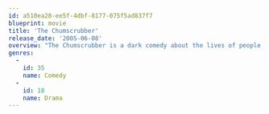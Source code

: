 ```yaml
---
id: a510ea28-ee5f-4dbf-8177-075f5ad837f7
blueprint: movie
title: 'The Chumscrubber'
release_date: '2005-06-08'
overview: "The Chumscrubber is a dark comedy about the lives of people who live in upper-class suburbia. It all begins when Dean Stiffle finds the body of his friend, Troy. He doesn't bother telling any of the adults because he knows they won't care. Everyone in town is too self consumed to worry about anything else than themselves. And everybody is on some form of drug just to get through their days."
genres:
  -
    id: 35
    name: Comedy
  -
    id: 18
    name: Drama
---
```

